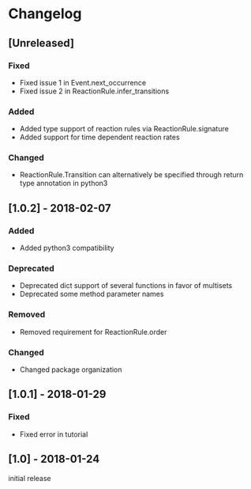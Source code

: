 # Changelog

## [Unreleased]

### Fixed
- Fixed issue 1 in Event.next_occurrence
- Fixed issue 2 in ReactionRule.infer_transitions

### Added
- Added type support of reaction rules via ReactionRule.signature
- Added support for time dependent reaction rates

### Changed
- ReactionRule.Transition can alternatively be specified through return type annotation in python3


## [1.0.2] - 2018-02-07

### Added
- Added python3 compatibility

### Deprecated
- Deprecated dict support of several functions in favor of multisets
- Deprecated some method parameter names

### Removed
- Removed requirement for ReactionRule.order

### Changed
- Changed package organization


## [1.0.1] - 2018-01-29

### Fixed
- Fixed error in tutorial


## [1.0] - 2018-01-24

initial release
